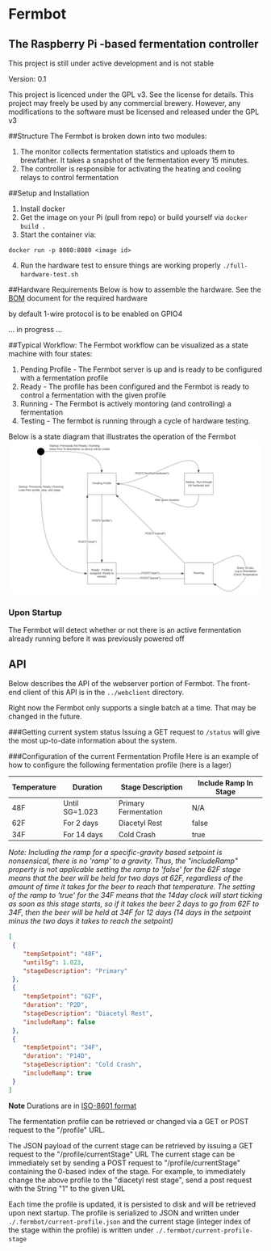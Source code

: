 # Fermbot
## The Raspberry Pi -based fermentation controller

This project is still under active development and is not stable

Version: 0.1

This project is licenced under the GPL v3. See the license for details. This project may freely be used by any commercial
brewery. However, any modifications to the software must be licensed and released under the GPL v3

##Structure
The Fermbot is broken down into two modules:
1. The monitor collects fermentation statistics and uploads them to brewfather. It takes a snapshot of the fermentation
   every 15 minutes.
2. The controller is responsible for activating the heating and cooling relays to control fermentation

##Setup and Installation
1. Install docker
2. Get the image on your Pi (pull from repo) or build yourself via `docker build .`
3. Start the container via:
```
docker run -p 8080:8080 <image id>
```
4. Run the hardware test to ensure things are working properly `./full-hardware-test.sh`


##Hardware Requirements
Below is how to assemble the hardware. See the [BOM](BOM.md) document for the required hardware

by default 1-wire protocol is to be enabled on GPIO4

... in progress ...

##Typical Workflow:
The Fermbot workflow can be visualized as a state machine with four states:
1. Pending Profile - The Fermbot server is up and is ready to be configured with a fermentation profile
2. Ready - The profile has been configured and the Fermbot is ready to control a fermentation with the given profile
3. Running - The Fermbot is actively montoring (and controlling) a fermentation
4. Testing - The fermbot is running through a cycle of hardware testing.

Below is a state diagram that illustrates the operation of the Fermbot
![Alt text](fermbot-state-diagram.svg)

### Upon Startup
The Fermbot will detect whether or not there is an active fermentation already running before it was previously powered off

## API
Below describes the API of the webserver portion of Fermbot. The front-end client of this API is in the `../webclient` directory.

Right now the Fermbot only supports a single batch at a time. That may be changed in the future.

###Getting current system status
Issuing a GET request to `/status` will give the most up-to-date information about the system.

###Configuration of the current Fermentation Profile
Here is an example of how to configure the following fermentation profile (here is a lager)

|Temperature |Duration        |Stage Description   |Include Ramp In Stage |
|------------|----------------|--------------------|----------------------|
|48F         |Until SG=1.023  |Primary Fermentation|N/A                   |
|62F         |For 2 days      |Diacetyl Rest       |false                 |
|34F         |For 14 days     |Cold Crash          |true                  |

*Note: Including the ramp for a specific-gravity based setpoint is nonsensical, there is no 'ramp' to a gravity. Thus, the "includeRamp" property is not applicable
setting the ramp to 'false' for the 62F stage means that the beer will be held for two days at 62F, regardless of the amount of time it takes for the beer to reach that temperature.
The setting of the ramp to 'true' for the 34F means that the 14day clock will start ticking as soon as this stage starts, so if it takes the beer 2 days to go from 62F to 34F, then
the beer will be held at 34F for 12 days (14 days in the setpoint minus the two days it takes to reach the setpoint)*

```json
[
 {
	"tempSetpoint": "48F",
	"untilSg": 1.023,
	"stageDescription": "Primary"
 },
 {
	"tempSetpoint": "62F",
	"duration": "P2D", 
	"stageDescription": "Diacetyl Rest",
	"includeRamp": false 
 },
 {
	"tempSetpoint": "34F",
	"duration": "P14D",
	"stageDescription": "Cold Crash",
	"includeRamp": true
 }
]
```
**Note** Durations are in [ISO-8601 format]("https://www.digi.com/resources/documentation/digidocs/90001437-13/reference/r_iso_8601_duration_format.htm")

The fermentation profile can be retrieved or changed via a GET or POST request to the "/profile" URL.

The JSON payload of the current stage can be retrieved by issuing a GET request to the "/profile/currentStage" URL
The current stage can be immediately set by sending a POST request to "/profile/currentStage" containing the 0-based index of the stage. For example, to immediately change the above profile to the 
"diacetyl rest stage", send a post request with the String "1" to the given URL

Each time the profile is updated, it is persisted to disk and will be retrieved upon next startup. The profile is serialized to JSON and written under 
`./.fermbot/current-profile.json` and the current stage (integer index of the stage within the profile) is written under
`./.fermbot/current-profile-stage`
